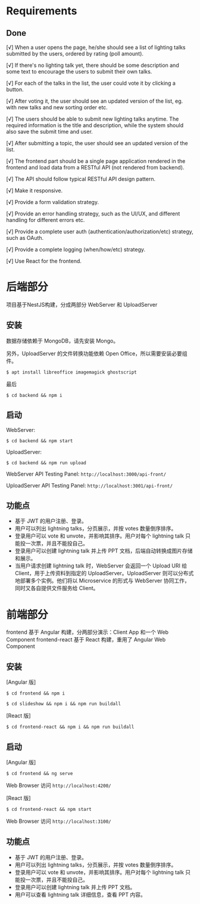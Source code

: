 Requirements
=============

Done
--------------
[√]  When a user opens the page, he/she should see a list of lighting talks submitted by the users, ordered by rating (poll amount).

[√]  If there's no lighting talk yet, there should be some description and some text to encourage the users to submit their own talks.

[√]  For each of the talks in the list, the user could vote it by clicking a button.

[√]  After voting it, the user should see an updated version of the list, eg. with new talks and new sorting order etc.

[√]  The users should be able to submit new lighting talks anytime. The required information is the title and description, while the system should also save the submit time and user.

[√]  After submitting a topic, the user should see an updated version of the list.

[√] The frontend part should be a single page application rendered in the frontend and load data from a RESTful API (not rendered from backend).

[√] The API should follow typical RESTful API design pattern.

[√] Make it responsive.

[√] Provide a form validation strategy.

[√] Provide an error handling strategy, such as the UI/UX, and different handling for different errors etc.

[√] Provide a complete user auth (authentication/authorization/etc) strategy, such as OAuth.

[√] Provide a complete logging (when/how/etc) strategy.

[√] Use React for the frontend.


后端部分
======================
项目基于NestJS构建，分成两部分 WebServer 和 UploadServer


安装
---------------

数据存储依赖于 MongoDB，请先安装 Mongo。

另外，UploadServer 的文件转换功能依赖 Open Office，所以需要安装必要组件。

```$ apt install libreoffice imagemagick ghostscript```

最后

```$ cd backend && npm i```

启动
----------------
WebServer:

```$ cd backend && npm start```

UploadServer:

```$ cd backend && npm run upload```

WebServer API Testing Panel: ```http://localhost:3000/api-front/```

UploadServer API Testing Panel: ```http://localhost:3001/api-front/```


功能点
-----------------
* 基于 JWT 的用户注册、登录。
* 用户可以列出 lightning talks，分页展示，并按 votes 数量倒序排序。
* 登录用户可以 vote 和 unvote，并影响其排序。用户对每个 lightning talk 只能投一次票，并且不能投自己。
* 登录用户可以创建 lightning talk 并上传 PPT 文档，后端自动转换成图片存储和展示。
* 当用户请求创建 lightning talk 时，WebServer 会返回一个 Upload URI 给 Client，用于上传资料到指定的 UploadServer。UploadServer 则可以分布式地部署多个实例。他们将以 Microservice 的形式与 WebServer 协同工作，同时又各自提供文件服务给 Client。



前端部分
=====================
frontend 基于 Angular 构建，分两部分演示：Client App 和一个 Web Component
frontend-react 基于 React 构建，重用了 Angular Web Component


安装
---------------

[Angular 版]

```$ cd frontend && npm i```

```$ cd slideshow && npm i && npm run buildall```

[React 版]

```$ cd frontend-react && npm i && npm run buildall```

启动
----------------

[Angular 版]

```$ cd frontend && ng serve```

Web Browser 访问 ```http://localhost:4200/```

[React 版]

```$ cd frontend-react && npm start```

Web Browser 访问 ```http://localhost:3100/```

功能点
---------------
* 基于 JWT 的用户注册、登录。
* 用户可以列出 lightning talks，分页展示，并按 votes 数量倒序排序。
* 登录用户可以 vote 和 unvote，并影响其排序。用户对每个 lightning talk 只能投一次票，并且不能投自己。
* 登录用户可以创建 lightning talk 并上传 PPT 文档。
* 用户可以查看 lightning talk 详细信息，查看 PPT 内容。
